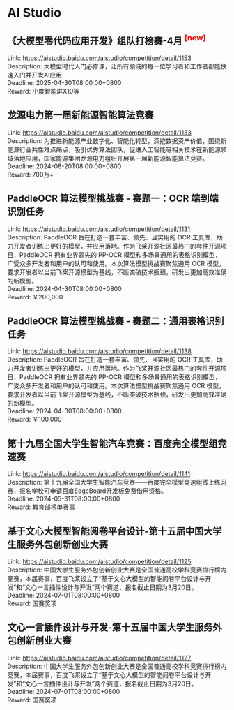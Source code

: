 # AI Studio



## 《大模型零代码应用开发》组队打榜赛-4月 <sup style="color:red">[new]<sup>  

Link: https://aistudio.baidu.com/aistudio/competition/detail/1153  
Description: 大模型时代入门必修课，让所有领域的每一位学习者和工作者都能快速入门并开发AI应用  
Deadline: 2025-04-30T08:00:00+0800  
Reward: 小度智能屏X10等  


## 龙源电力第一届新能源智能算法竞赛

Link: https://aistudio.baidu.com/aistudio/competition/detail/1133  
Description: 为推进新能源产业数字化、智能化转型，深挖数据资产价值，围绕新能源行业共性难点痛点，吸引优秀算法团队，促进人工智能等相关技术在新能源领域落地应用，国家能源集团龙源电力组织开展第一届新能源智能算法竞赛。  
Deadline: 2024-08-20T08:00:00+0800  
Reward: 700万+  


## PaddleOCR 算法模型挑战赛 - 赛题一：OCR 端到端识别任务

Link: https://aistudio.baidu.com/aistudio/competition/detail/1131  
Description: PaddleOCR 旨在打造一套丰富、领先、且实用的 OCR 工具库，助力开发者训练出更好的模型，并应用落地。作为飞桨开源社区最热门的套件开源项目，PaddleOCR 拥有业界领先的 PP-OCR 模型和多场景通用的表格识别模型，广受众多开发者和用户的认可和使用。本次算法模型挑战赛聚焦通用 OCR 模型，要求开发者以当前飞桨开源模型为基线，不断突破技术瓶颈，研发出更加高效准确的新模型。  
Deadline: 2024-04-30T08:00:00+0800  
Reward: ￥200,000  


## PaddleOCR 算法模型挑战赛 - 赛题二：通用表格识别任务

Link: https://aistudio.baidu.com/aistudio/competition/detail/1138  
Description: PaddleOCR 旨在打造一套丰富、领先、且实用的 OCR 工具库，助力开发者训练出更好的模型，并应用落地。作为飞桨开源社区最热门的套件开源项目，PaddleOCR 拥有业界领先的 PP-OCR 模型和多场景通用的表格识别模型，广受众多开发者和用户的认可和使用。本次算法模型挑战赛聚焦通用 OCR 模型，要求开发者以当前飞桨开源模型为基线，不断突破技术瓶颈，研发出更加高效准确的新模型。  
Deadline: 2024-04-30T08:00:00+0800  
Reward: ￥100,000  


## 第十九届全国大学生智能汽车竞赛：百度完全模型组竞速赛

Link: https://aistudio.baidu.com/aistudio/competition/detail/1141  
Description: 第十九届全国大学生智能汽车竞赛——百度完全模型竞速组线上练习赛，报名学校可申请百度EdgeBoard开发板免费借用资格。  
Deadline: 2024-05-31T08:00:00+0800  
Reward: 教育部榜单赛事  


## 基于文心大模型智能阅卷平台设计-第十五届中国大学生服务外包创新创业大赛

Link: https://aistudio.baidu.com/aistudio/competition/detail/1125  
Description: 中国大学生服务外包创新创业大赛是全国普通高校学科竞赛排行榜内竞赛，本届赛事，百度飞桨设立了“基于文心大模型的智能阅卷平台设计与开发”和“文心一言插件设计与开发”两个赛道，报名截止日期为3月20日。  
Deadline: 2024-07-01T08:00:00+0800  
Reward: 国赛奖项  


## 文心一言插件设计与开发-第十五届中国大学生服务外包创新创业大赛

Link: https://aistudio.baidu.com/aistudio/competition/detail/1127  
Description: 中国大学生服务外包创新创业大赛是全国普通高校学科竞赛排行榜内竞赛，本届赛事，百度飞桨设立了“基于文心大模型的智能阅卷平台设计与开发”和“文心一言插件设计与开发”两个赛道，报名截止日期为3月20日。  
Deadline: 2024-07-01T08:00:00+0800  
Reward: 国赛奖项  

